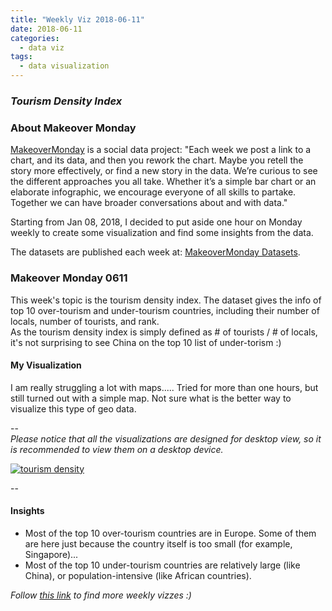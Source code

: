 ```yaml
---
title: "Weekly Viz 2018-06-11"
date: 2018-06-11
categories:
  - data viz
tags:
  - data visualization
---
```


### *Tourism Density Index*


### About Makeover Monday

[MakeoverMonday](http://www.makeovermonday.co.uk/) is a social data project:
"Each week we post a link to a chart, and its data, and then you rework the chart.
Maybe you retell the story more effectively, or find a new story in the data.
We’re curious to see the different approaches you all take. Whether it’s a simple bar chart or an elaborate infographic, we encourage everyone of all skills to partake.
Together we can have broader conversations about and with data."

Starting from Jan 08, 2018, I decided to put aside one hour on Monday weekly to create some visualization and find some insights from the data.

The datasets are published each week at: [MakeoverMonday Datasets](http://www.makeovermonday.co.uk/data/).

### Makeover Monday 0611

This week's topic is the tourism density index. The dataset gives the info of top 10 over-tourism and under-tourism countries, including their number of locals, number of tourists, and rank.  
As the tourism density index is simply defined as # of tourists / # of locals, it's not surprising to see China on the top 10 list of under-torism :)  


#### My Visualization

I am really struggling a lot with maps..... Tried for more than one hours, but still turned out with a simple map. Not sure what is the better way to visualize this type of geo data.  

--  
*Please notice that all the visualizations are designed for desktop view, so it is recommended to view them on a desktop device.*  

<div class='tableauPlaceholder' id='viz1528771116911' style='position: relative'>
<noscript><a href='#'>
  <img alt='tourism density ' src='https:&#47;&#47;public.tableau.com&#47;static&#47;images&#47;Ma&#47;MakeOverMonday0611&#47;tourismdensity&#47;1_rss.png' style='border: none' />
</a></noscript>
<object class='tableauViz'  style='display:none;'>
  <param name='host_url' value='https%3A%2F%2Fpublic.tableau.com%2F' />
  <param name='embed_code_version' value='3' />
  <param name='site_root' value='' />
  <param name='name' value='MakeOverMonday0611&#47;tourismdensity' />
  <param name='tabs' value='no' />
  <param name='toolbar' value='yes' />
  <param name='static_image' value='https:&#47;&#47;public.tableau.com&#47;static&#47;images&#47;Ma&#47;MakeOverMonday0611&#47;tourismdensity&#47;1.png' />
  <param name='animate_transition' value='yes' />
  <param name='display_static_image' value='yes' />
  <param name='display_spinner' value='yes' />
  <param name='display_overlay' value='yes' />
  <param name='display_count' value='yes' />
</object></div>               
<script type='text/javascript'>           
  var divElement = document.getElementById('viz1528771116911');   
  var vizElement = divElement.getElementsByTagName('object')[0];        
  vizElement.style.width='800px';vizElement.style.height='827px';       
  var scriptElement = document.createElement('script');              
  scriptElement.src = 'https://public.tableau.com/javascripts/api/viz_v1.js';   
  vizElement.parentNode.insertBefore(scriptElement, vizElement);            
</script>  

--  

#### Insights
* Most of the top 10 over-tourism countries are in Europe. Some of them are here just because the country itself is too small (for example, Singapore)...  
* Most of the top 10 under-tourism countries are relatively large (like China), or population-intensive (like African countries).  


*Follow [this link](https://yudong-94.github.io/personal-website/project/MakeOverMonday2018/) to find more weekly vizzes :)*